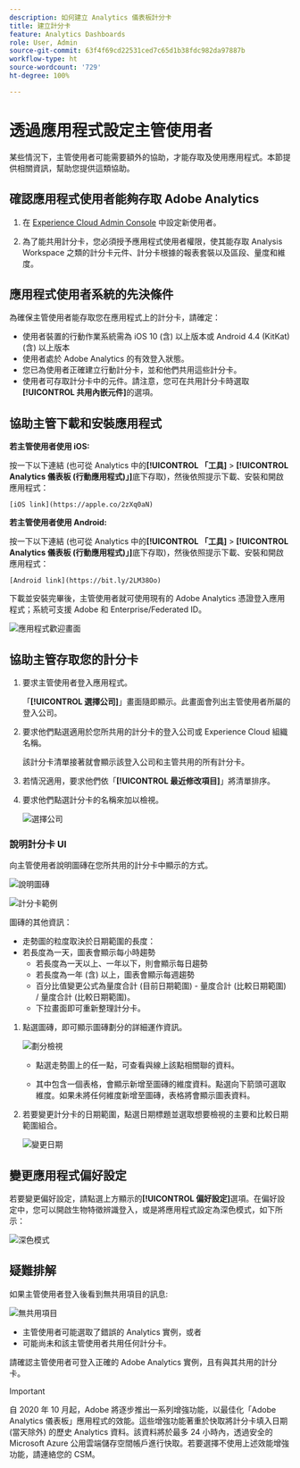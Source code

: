 ```yaml
---
description: 如何建立 Analytics 儀表板計分卡
title: 建立計分卡
feature: Analytics Dashboards
role: User, Admin
source-git-commit: 63f4f69cd22531ced7c65d1b38fdc982da97887b
workflow-type: ht
source-wordcount: '729'
ht-degree: 100%

---
```



# 透過應用程式設定主管使用者

某些情況下，主管使用者可能需要額外的協助，才能存取及使用應用程式。本節提供相關資訊，幫助您提供這類協助。

## 確認應用程式使用者能夠存取 Adobe Analytics

1. 在 [Experience Cloud Admin Console](/help/admin/admin-console/permissions/product-profile.md) 中設定新使用者。

1. 為了能共用計分卡，您必須授予應用程式使用者權限，使其能存取 Analysis Workspace 之類的計分卡元件、計分卡根據的報表套裝以及區段、量度和維度。

## 應用程式使用者系統的先決條件

為確保主管使用者能存取您在應用程式上的計分卡，請確定：

* 使用者裝置的行動作業系統需為 iOS 10 (含) 以上版本或 Android 4.4 (KitKat) (含) 以上版本
* 使用者處於 Adobe Analytics 的有效登入狀態。
* 您已為使用者正確建立行動計分卡，並和他們共用這些計分卡。
* 使用者可存取計分卡中的元件。請注意，您可在共用計分卡時選取&#x200B;**[!UICONTROL 共用內嵌元件]**&#x200B;的選項。

## 協助主管下載和安裝應用程式

**若主管使用者使用 iOS:**

按一下以下連結 (也可從 Analytics 中的&#x200B;**[!UICONTROL 「工具]** > **[!UICONTROL Analytics 儀表板 (行動應用程式)」]**&#x200B;底下存取)，然後依照提示下載、安裝和開啟應用程式：

`[iOS link](https://apple.co/2zXq0aN)`

**若主管使用者使用 Android:**

按一下以下連結 (也可從 Analytics 中的&#x200B;**[!UICONTROL 「工具]** > **[!UICONTROL Analytics 儀表板 (行動應用程式)」]**&#x200B;底下存取)，然後依照提示下載、安裝和開啟應用程式：

`[Android link](https://bit.ly/2LM38Oo)`

下載並安裝完畢後，主管使用者就可使用現有的 Adobe Analytics 憑證登入應用程式；系統可支援 Adobe 和 Enterprise/Federated ID。

![應用程式歡迎畫面](assets/welcome.png)

## 協助主管存取您的計分卡

1. 要求主管使用者登入應用程式。

   「**[!UICONTROL 選擇公司]**」畫面隨即顯示。此畫面會列出主管使用者所屬的登入公司。

1. 要求他們點選適用於您所共用的計分卡的登入公司或 Experience Cloud 組織名稱。

   該計分卡清單接著就會顯示該登入公司和主管共用的所有計分卡。

1. 若情況適用，要求他們依「**[!UICONTROL 最近修改項目]**」將清單排序。

1. 要求他們點選計分卡的名稱來加以檢視。

   ![選擇公司](assets/accesscard.png)


### 說明計分卡 UI

向主管使用者說明圖磚在您所共用的計分卡中顯示的方式。

![說明圖磚](assets/newexplain.png)

![計分卡範例](assets/intro_scorecard.png)

圖磚的其他資訊：

* 走勢圖的粒度取決於日期範圍的長度：
* 若長度為一天，圖表會顯示每小時趨勢
   * 若長度為一天以上、一年以下，則會顯示每日趨勢
   * 若長度為一年 (含) 以上，圖表會顯示每週趨勢
   * 百分比值變更公式為量度合計 (目前日期範圍) - 量度合計 (比較日期範圍) / 量度合計 (比較日期範圍)。
   * 下拉畫面即可重新整理計分卡。


1. 點選圖磚，即可顯示圖磚劃分的詳細運作資訊。

   ![劃分檢視](assets/sparkline.png)

   * 點選走勢圖上的任一點，可查看與線上該點相關聯的資料。

   * 其中包含一個表格，會顯示新增至圖磚的維度資料。點選向下箭頭可選取維度。如果未將任何維度新增至圖磚，表格將會顯示圖表資料。

1. 若要變更計分卡的日期範圍，點選日期標題並選取想要檢視的主要和比較日期範圍組合。

   ![變更日期](assets/changedate.png)

## 變更應用程式偏好設定

若要變更偏好設定，請點選上方顯示的&#x200B;**[!UICONTROL 偏好設定]**&#x200B;選項。在偏好設定中，您可以開啟生物特徵辨識登入，或是將應用程式設定為深色模式，如下所示：

![深色模式](assets/darkmode.png)

## 疑難排解

如果主管使用者登入後看到無共用項目的訊息:

![無共用項目](assets/nothing.png)

* 主管使用者可能選取了錯誤的 Analytics 實例，或者
* 可能尚未和該主管使用者共用任何計分卡。

請確認主管使用者可登入正確的 Adobe Analytics 實例，且有與其共用的計分卡。

>[!IMPORTANT]
>
>自 2020 年 10 月起，Adobe 將逐步推出一系列增強功能，以最佳化「Adobe Analytics 儀表板」應用程式的效能。這些增強功能著重於快取將計分卡填入日期 (當天除外) 的歷史 Analytics 資料。該資料將於最多 24 小時內，透過安全的 Microsoft Azure 公用雲端儲存空間帳戶進行快取。若要選擇不使用上述效能增強功能，請連絡您的 CSM。
